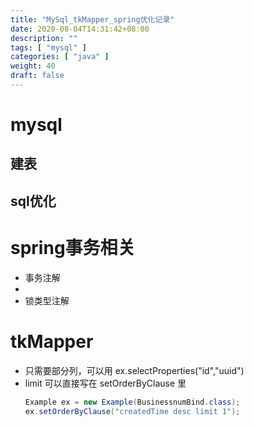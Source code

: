 ```yaml
---
title: "MySql_tkMapper_spring优化记录"
date: 2020-08-04T14:31:42+08:00
description: ""
tags: [ "mysql" ]
categories: [ "java" ]
weight: 40
draft: false
---
```



# mysql
## 建表

## sql优化


# spring事务相关
- 事务注解
- 
- 锁类型注解


# tkMapper 
- 只需要部分列，可以用 ex.selectProperties("id","uuid")
- limit 可以直接写在 setOrderByClause 里
  ```java
  Example ex = new Example(BusinessnumBind.class);
  ex.setOrderByClause("createdTime desc limit 1");
  ```

